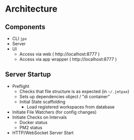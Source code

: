 # Architecture

## Components

* CLI `jpx`
* Server
* UI
    * Access via web ( http://localhost:8777 )
    * Access via app wrapper ( http://localhost:8777 )

## Server Startup

* Preflight
    * Checks that file structure is as expected (in `~/.jetpax`)
    * Sets up dependencies object / "di container"
    * Initial State scaffolding
        * Load registered workspaces from database
* Initiate File Watchers (for config changes)
* Initiate Checks on Intervals
    * Docker status
    * PM2 status
* HTTP/WebSocket Server Start
